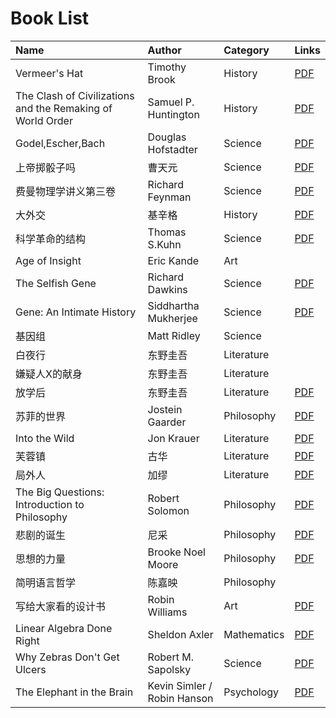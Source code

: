 # Book List

| Name | Author | Category | Links
| :--- | :----- | :------- | :---
| Vermeer's Hat | Timothy Brook | History |[PDF](https://github.com/TechXSummit/Reading/raw/master/assets/History/Timothy%20Brook%20-%20Vermeer's%20Hat_%20The%20Seventeenth%20Century%20and%20the%20Dawn%20of%20the%20Global%20World%20(2007%2C%20Bloomsbury%20Press).pdf)
| The Clash of Civilizations and the Remaking of World Order | Samuel P. Huntington | History |[PDF](https://github.com/TechXSummit/Reading/raw/master/assets/History/Samuel%20P.%20Huntington%20-%20The%20Clash%20of%20Civilizations%20and%20the%20Remaking%20of%20World%20Order%20(1996%2C%20Simon%20_%20Schuster).pdf)
| Godel,Escher,Bach | Douglas Hofstadter | Science |[PDF](https://github.com/TechXSummit/Reading/raw/master/assets/Science/Douglas%20R.%20Hofstadter%20-%20G%C3%B6del%2C%20Escher%2C%20Bach_%20An%20Eternal%20Golden%20Braid%20(1994%2C%20Basic%20Books).pdf)
| 上帝掷骰子吗 | 曹天元 | Science | [PDF](https://github.com/TechXSummit/Reading/raw/master/assets/Science/上帝掷骰子吗.pdf)
| 费曼物理学讲义第三卷 | Richard Feynman | Science |[PDF](https://github.com/TechXSummit/Reading/raw/master/assets/Science/-%20Feynman%20Physics%20Lectures%20V3.pdf)
| 大外交 | 基辛格 | History |[PDF](https://github.com/TechXSummit/Reading/raw/master/assets/History/%E4%BA%A8%E5%88%A9%C2%B7%E5%9F%BA%E8%BE%9B%E6%A0%BC%EF%BC%9A%E5%A4%A7%E5%A4%96%E4%BA%A4%20(%E6%89%AB%E6%8F%8F%E7%89%88).pdf)
| 科学革命的结构 | Thomas S.Kuhn | Science |[PDF](https://github.com/TechXSummit/Reading/raw/master/assets/Science/%E7%A7%91%E5%AD%A6%E9%9D%A9%E5%91%BD%E7%9A%84%E7%BB%93%E6%9E%84.pdf)
| Age of Insight | Eric Kande | Art |
| The Selfish Gene |    Richard Dawkins | Science |[PDF](https://github.com/TechXSummit/Reading/raw/master/assets/Science/The%20Selfish%20Gene.pdf)
| Gene: An Intimate History | Siddhartha Mukherjee | Science |[PDF](https://github.com/TechXSummit/Reading/raw/master/assets/Science/Mukherjee%2C%20Siddhartha%20-%20The%20gene%20an%20intimate%20history%20(2016%2C%20Scribner).epub)
| 基因组 | Matt Ridley | Science |
| 白夜行 | 东野圭吾 | Literature |
| 嫌疑人X的献身 | 东野圭吾 | Literature |
| 放学后 | 东野圭吾 | Literature |[PDF](https://github.com/TechXSummit/Reading/raw/master/assets/Literature/%5B%E6%94%BE%E5%AD%A6%E5%90%8E%5D.(%E3%81%BB%E3%81%86%E3%81%8B%E3%81%94).%E4%B8%9C%E9%87%8E%E5%9C%AD%E5%90%BE.%E6%96%87%E5%AD%97%E7%89%88V2.pdf)
| 苏菲的世界 | Jostein Gaarder | Philosophy |[PDF](https://github.com/TechXSummit/Reading/raw/master/assets/Philosophy/Jostein%20Gaarder%20-%20Sophie's%20World_%20A%20Novel%20about%20the%20History%20of%20Philosophy%20(1996%2C%20Berkley).pdf)
| Into the Wild | Jon Krauer | Literature |[PDF](https://github.com/TechXSummit/Reading/raw/master/assets/Literature/Jon%20Krakauer%20-%20Into%20the%20Wild%20(1997%2C%20Anchor).pdf)
| 芙蓉镇 | 古华 | Literature |[PDF](https://github.com/TechXSummit/Reading/raw/master/assets/Literature/%E5%8F%A4%E5%8D%8E%EF%BC%9A%E3%80%8A%E8%8A%99%E8%93%89%E9%95%87%E3%80%8B.pdf)
| 局外人 | 加缪 | Literature |[PDF](https://github.com/TechXSummit/Reading/raw/master/assets/Literature/%E5%8A%A0%E7%BC%AA%C2%B7%E5%B1%80%E5%A4%96%E4%BA%BA.pdf)
| The Big Questions: Introduction to Philosophy | Robert Solomon | Philosophy |[PDF](https://github.com/TechXSummit/Reading/raw/master/assets/Philosophy/The%20Big%20Questions_%20A%20Short%20Introduction%20to%20Philosophy%20(2013%2C%20Cengage%20Learning).pdf)
| 悲剧的诞生 | 尼采 | Philosophy |[PDF](https://github.com/TechXSummit/Reading/raw/master/assets/Philosophy/Nietzsche%20-%20The%20Birth%20Of%20Tragedy%20.pdf)
| 思想的力量 | Brooke Noel Moore | Philosophy |[PDF](https://github.com/TechXSummit/Reading/raw/master/assets/Philosophy/Philosophy-The-Power-of-Ideas.pdf)
| 简明语言哲学 | 陈嘉映 | Philosophy |
| 写给大家看的设计书 | Robin Williams | Art |[PDF](https://github.com/TechXSummit/Reading/raw/master/assets/Art/Non-Designer-s-Design-Book-The-3rd-Edition-.pdf)
| Linear Algebra Done Right | Sheldon Axler | Mathematics |[PDF](https://github.com/TechXSummit/Reading/raw/master/assets/Mathematics/Linear%20Algebra%20Done%20Right.pdf)
| Why Zebras Don't Get Ulcers | Robert M. Sapolsky | Science |[PDF](https://github.com/TechXSummit/Reading/raw/master/assets/Science/Robert%20M.%20Sapolsky-Why%20Zebras%20Don't%20Get%20Ulcers_%20An%20Updated%20Guide%20To%20Stress%2C%20Stress%20Related%20Diseases%2C%20and%20Coping%2C%203rd%20Edition%20(2004).pdf)
| The Elephant in the Brain | Kevin Simler / Robin Hanson  | Psychology |[PDF](https://github.com/TechXSummit/Reading/raw/master/assets/Psychology/Kevin%20Simler%2C%20Robin%20Hanson-The%20Elephant%20in%20the%20Brain_%20Hidden%20Motives%20in%20Everyday%20Life-Oxford%20University%20Press%20(2018).pdf)
